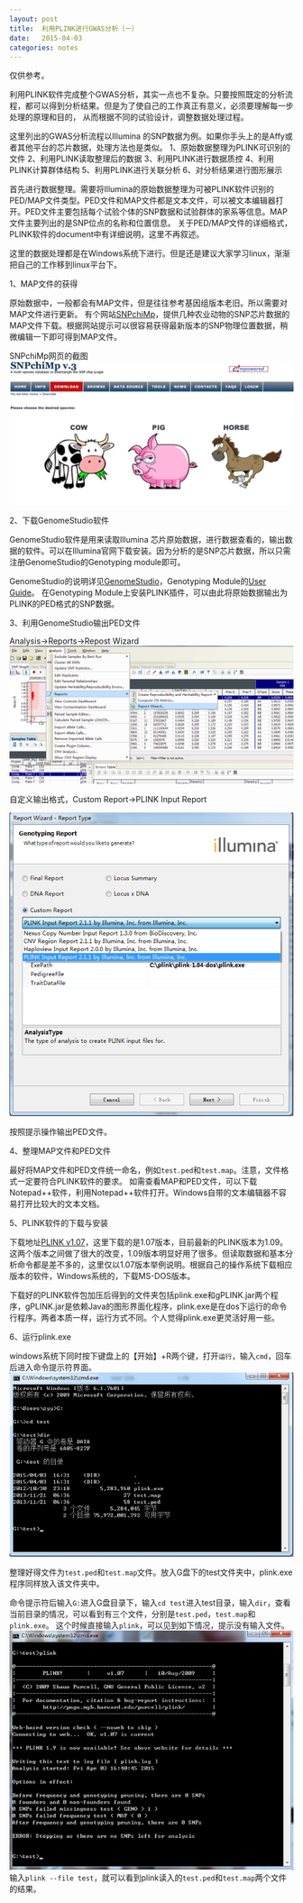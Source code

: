 ```yaml
---
layout: post
title:  利用PLINK进行GWAS分析（一）
date:   2015-04-03
categories: notes
---
```


仅供参考。

利用PLINK软件完成整个GWAS分析，其实一点也不复杂。只要按照既定的分析流程，都可以得到分析结果。但是为了使自己的工作真正有意义，必须要理解每一步处理的原理和目的，
从而根据不同的试验设计，调整数据处理过程。

这里列出的GWAS分析流程以Illumina 的SNP数据为例。如果你手头上的是Affy或者其他平台的芯片数据，处理方法也是类似。
1、原始数据整理为PLINK可识别的文件
2、利用PLINK读取整理后的数据
3、利用PLINK进行数据质控
4、利用PLINK计算群体结构
5、利用PLINK进行关联分析
6、对分析结果进行图形展示


首先进行数据整理。需要将Illumina的原始数据整理为可被PLINK软件识别的PED/MAP文件类型。PED文件和MAP文件都是文本文件，可以被文本编辑器打开。PED文件主要包括每个试验个体的SNP数据和试验群体的家系等信息。MAP文件主要列出的是SNP位点的名称和位置信息。
关于PED/MAP文件的详细格式，PLINK软件的document中有详细说明，这里不再叙述。

这里的数据处理都是在Windows系统下进行。但是还是建议大家学习linux，渐渐把自己的工作移到linux平台下。

1、MAP文件的获得

原始数据中，一般都会有MAP文件，但是往往参考基因组版本老旧。所以需要对MAP文件进行更新。
有个网站[SNPchiMp][chimp]，提供几种农业动物的SNP芯片数据的MAP文件下载。根据网站提示可以很容易获得最新版本的SNP物理位置数据，稍微编辑一下即可得到MAP文件。

SNPchiMp网页的截图
![SNPchiMp_Screenshot](/images/20140402-snpchimp.png)

2、下载GenomeStudio软件

GenomeStudio软件是用来读取Illumina 芯片原始数据，进行数据查看的，输出数据的软件。可以在Illumina官网下载安装。因为分析的是SNP芯片数据，所以只需注册GenomeStudio的Genotyping module即可。

GenomeStudio的说明详见[GenomeStudio][gs_doc]，Genotyping Module的[User Guide][user-guide]。
在Genotyping Module上安装PLINK插件，可以由此将原始数据输出为PLINK的PED格式的SNP数据。

3、利用GenomeStudio输出PED文件

Analysis→Reports→Repost Wizard
![output-screenshot](/images/GenomeStudio-screenshot2.png)

自定义输出格式，Custom Report→PLINK Input Report

![output-screenshot2](/images/GenomeStudio-screenshot3.png)

按照提示操作输出PED文件。

4、整理MAP文件和PED文件

最好将MAP文件和PED文件统一命名，例如`test.ped`和`test.map`。注意，文件格式一定要符合PLINK软件的要求。
如需查看MAP和PED文件，可以下载Notepad++软件，利用Notepad++软件打开。Windows自带的文本编辑器不容易打开比较大的文本文档。

5、PLINK软件的下载与安装

下载地址[PLINK v1.07][plink-download]，这里下载的是1.07版本，目前最新的PLINK版本为1.09。这两个版本之间做了很大的改变，1.09版本明显好用了很多。但读取数据和基本分析命令都是差不多的，这里仅以1.07版本举例说明。根据自己的操作系统下载相应版本的软件，Windows系统的，下载MS-DOS版本。

下载好的PLINK软件包加压后得到的文件夹包括plink.exe和gPLINK.jar两个程序，gPLINK.jar是依赖Java的图形界面化程序，plink.exe是在dos下运行的命令行程序。两者本质一样，运行方式不同。个人觉得plink.exe更灵活好用一些。

6、运行plink.exe

windows系统下同时按下键盘上的【开始】+R两个键，打开`运行`，输入`cmd`，回车后进入命令提示符界面。
![dos](/assets/images/dos.png)

整理好得文件为`test.ped`和`test.map`文件。放入G盘下的test文件夹中，plink.exe程序同样放入该文件夹中。

命令提示符后输入`G:`进入G盘目录下，输入`cd test`进入test目录，输入`dir`，查看当前目录的情况，可以看到有三个文件，分别是`test.ped`，`test.map`和`plink.exe`。
这个时候直接输入`plink`，可以见到如下情况，提示没有输入文件。
![dos2](/assets/images/dos2.png)
输入`plink --file test`，就可以看到plink读入的`test.ped`和`test.map`两个文件的结果。


[chimp]: http://bioinformatics.tecnoparco.org/SNPchimp/
[gs_doc]: http://www.illumina.com.cn/informatics/sequencing-microarray-data-analysis/genomestudio.aspx
[user-guide]:http://support.illumina.com/content/dam/illumina-support/documents/myillumina/d2c2c169-36c7-4613-89d6-bf34588a7624/genomestudio_gt_module_v1.0_ug_11319113_reva.pdf
[PLINK-Plugin]:http://support.illumina.com/content/dam/illumina-support/documents/myillumina/8d54a197-2219-4e5f-b0a6-9e6f914783f4/plink_input_report_plug-in_v2.1.3_for_gsgt.zip
[plink-download]:http://pngu.mgh.harvard.edu/~purcell/plink/download.shtml
